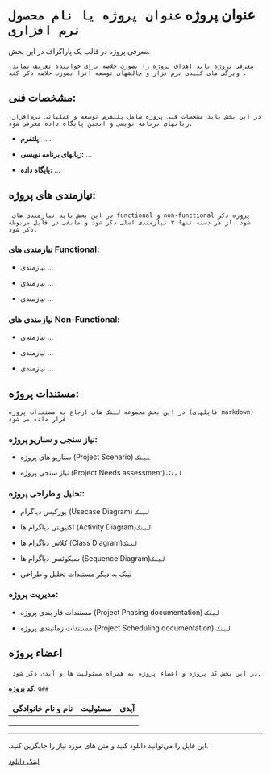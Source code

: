 # عنوان پروژه `عنوان پروژه یا نام محصول نرم افزاری`

معرفی پروژه در قالب یک پاراگراف در این بخش. 

`معرفی پروژه باید اهداف پروژه را بصورت خلاصه برای خواننده تعریف نماید، ویژگی های کلیدی نرم‌افزار و چالشهای توسعه آنرا بصورت خلاصه ذکر کند .` 

## مشخصات فنی:

`در این بخش باید مشخصات فنی پروژه شامل پلتفرم توسعه و عملیاتی نرم‌افزار، زبانهای برنامه نویسی و انجین پایگاه داده معرفی شود.  `

+ **پلتفرم:** ....

+ **زبانهای برنامه نویسی:** ...

+ **پایگاه داده:** ...

## نیازمندی های پروژه:

‍‍` در این بخش باید نیازمندی های functional و non-functional پروژه ذکر شود. از هر دسته تنها ۳ نیازمندی اصلی ذکر شود و مابقی در فایل مربوطه ذکر شود.` 

### نیازمندی های Functional:

+ نیازمندی ...

+ نیازمندی ...

+ نیازمندی ...

### نیازمندی های Non-Functional:

+ نیازمندی ...

+ نیازمندی ...

+ نیازمندی ...

## مستندات پروژه:

`در این بخش مجموعه لینک های ارجاع به مستندات پروژه (فایلهای markdown) قرار داده می شود`

### نیاز سنجی و سناریو پروژه:

+ سناریو های  پروژه (Project Scenario) ‍‍`لینک`

+ نیاز سنجی پروژه (Project Needs assessment)  `لینک`

### تحلیل و طراحی پروژه:

+ یوزکیس دیاگرام (Usecase Diagram) `لینک`

+ اکتیویتی دیاگرام ها (Activity Diagram)`لینک`

+ کلاس دیاگرام ها (Class Diagram)`لینک`

+ سیکوئنس دیاگرام ها (Sequence Diagram)`لینک`

+ لینک به دیگر مستندات تحلیل و طراحی

### مدیریت پروژه:

+ مستندات فاز بندی پروژه (Project Phasing documentation)  `لینک`

+ مستندات زمانبندی پروژه (Project Scheduling documentation) `لینک`

## اعضاء پروژه 

‍‍` در این بخش کد پروژه و اعضاء پروژه به همراه مسئولیت ها و آیدی ذکر شود.`

**کد پروژه:** `G##`

| نام و نام خانوادگی | مسئولیت  | آیدی |
|--------------------|----------|------|
|                    |          |      |
|                    |          |      |
|                    |          |      |

---

.این فایل را می‌توانید دانلود کنید و متن های مورد نیاز را جایگزین کنید. 

[لینک دانلود](https://gitlab.com/mostaffa/software-engineering-lab/-/raw/master/HOME-README.md?inline=false)

